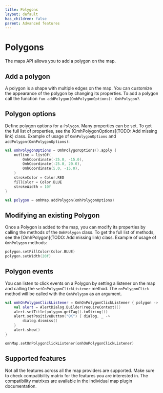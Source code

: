 ```yaml
---
title: Polygons
layout: default
has_children: false
parent: Advanced features
---
```


# Polygons

The maps API allows you to add a polygon on the map.

## Add a polygon

A polygon is a shape with multiple edges on the map. You can customize the appearance of the polygon by changing its properties. To add a polygon call the function `fun addPolygon(OmhPolygonOptions): OmhPolygon?`.

## Polygon options

Define polygon options for a `Polygon`.
Many properties can be set. To get the full list of properties, see the [OmhPolygonOptions](TODO: Add missing link) class.
Example of usage of `OmhPolygonOptions` and `addPolygon(OmhPolygonOptions)`:

```kotlin
val omhPolygonOptions = OmhPolygonOptions().apply {
    outline = listOf(
        OmhCoordinate(-25.0, -15.0),
        OmhCoordinate(-25.0, 20.0),
        OmhCoordinate(5.0, -15.0),
    )
    strokeColor = Color.RED
    fillColor = Color.BLUE
    strokeWidth = 10f
}

val polygon = omhMap.addPolygon(omhPolygonOptions)
```

## Modifying an existing Polygon

Once a Polygon is added to the map, you can modify its properties by calling the methods of the `OmhPolygon` class.
To get the full list of methods, see the [OmhPolygon](TODO: Add missing link) class. Example of usage of `OmhPolygon` methods:

```kotlin
polygon.setFillColor(Color.BLUE)
polygon.setWidth(20f)
```

## Polygon events

You can listen to click events on a Polygon by setting a listener on the map and calling the `setOnPolygonClickListener` method.
The `onPolygonClick` method will be called with the `OmhPolygon` as an argument.

```kotlin
val omhOnPolygonClickListener = OmhOnPolygonClickListener { polygon ->
    val alert = AlertDialog.Builder(requireContext())
    alert.setTitle(polygon.getTag().toString())
    alert.setPositiveButton("OK") { dialog, _ ->
        dialog.dismiss()
    }
    alert.show()
}

omhMap.setOnPolygonClickListener(omhOnPolygonClickListener)
```

## Supported features

Not all the features across all the map providers are supported. Make sure to check compatibility matrix for the features you are interested in. The compatibility matrixes are available in the individual map plugin documentation.
